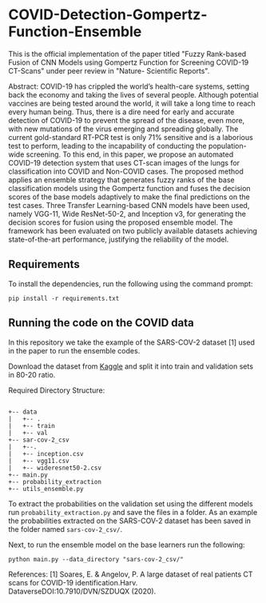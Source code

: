 # COVID-Detection-Gompertz-Function-Ensemble
This is the official implementation of the paper titled "Fuzzy Rank-based Fusion of CNN Models using Gompertz Function for Screening COVID-19 CT-Scans" under peer review in "Nature- Scientific Reports".

Abstract: COVID-19 has crippled the world’s health-care systems, setting back the economy and taking the lives of several people. Although potential vaccines are being tested around the world, it will take a long time to reach every human being. Thus, there is a dire need for early and accurate detection of COVID-19 to prevent the spread of the disease, even more, with new mutations of the virus emerging and spreading globally. The current gold-standard RT-PCR test is only 71% sensitive and is a laborious test to perform, leading to the incapability of conducting the population-wide screening. To this end, in this paper, we propose an automated COVID-19 detection system that uses CT-scan images of the lungs for classification into COVID and Non-COVID cases. The proposed method applies an ensemble strategy that generates fuzzy ranks of the base classification models using the Gompertz function and fuses the decision scores of the base models adaptively to make the final predictions on the test cases. Three Transfer Learning-based CNN models have been used, namely VGG-11, Wide ResNet-50-2, and Inception v3, for generating the decision scores for fusion using the proposed ensemble model. The framework has been evaluated on two publicly available datasets achieving state-of-the-art performance, justifying the reliability of the model.

## Requirements

To install the dependencies, run the following using the command prompt:

`pip install -r requirements.txt`

## Running the code on the COVID data
In this repository we take the example of the SARS-COV-2 dataset [1] used in the paper to run the ensemble codes.

Download the dataset from [Kaggle](https://www.kaggle.com/plameneduardo/sarscov2-ctscan-dataset) and split it into train and validation sets in 80-20 ratio.

Required Directory Structure:
```

+-- data
|   +-- .
|   +-- train
|   +-- val
+-- sar-cov-2_csv
|   +--.
|   +-- inception.csv
|   +-- vgg11.csv
|   +-- wideresnet50-2.csv
+-- main.py
+-- probability_extraction
+-- utils_ensemble.py

```
To extract the probabilities on the validation set using the different models run `probability_extraction.py` and save the files in a folder. As an example the probabilities extracted on the SARS-COV-2 dataset has been saved in the folder named `sars-cov-2_csv/`.

Next, to run the ensemble model on the base learners run the following:

`python main.py --data_directory "sars-cov-2_csv/"`

References:
[1] Soares, E. & Angelov, P. A large dataset of real patients CT scans for COVID-19 identification.Harv. DataverseDOI:10.7910/DVN/SZDUQX (2020).
